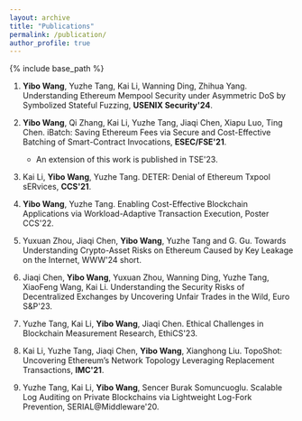 ```yaml
---
layout: archive
title: "Publications"
permalink: /publication/
author_profile: true
---
```


{% include base_path %}

1. **Yibo Wang**, Yuzhe Tang, Kai Li, Wanning Ding, Zhihua Yang. Understanding Ethereum Mempool Security under Asymmetric DoS by Symbolized Stateful Fuzzing, **USENIX Security'24**.

2. **Yibo Wang**, Qi Zhang, Kai Li, Yuzhe Tang, Jiaqi Chen, Xiapu Luo, Ting Chen. iBatch: Saving Ethereum Fees via Secure and Cost-Effective Batching of Smart-Contract Invocations, **ESEC/FSE'21**. 

    - An extension of this work is published in TSE'23.

3. Kai Li, **Yibo Wang**, Yuzhe Tang. DETER: Denial of Ethereum Txpool sERvices, **CCS'21**.

4. **Yibo Wang**, Yuzhe Tang. Enabling Cost-Effective Blockchain Applications via Workload-Adaptive Transaction Execution, Poster CCS'22. 

5. Yuxuan Zhou, Jiaqi Chen, **Yibo Wang**, Yuzhe Tang and G. Gu. Towards Understanding Crypto-Asset Risks on Ethereum Caused by Key Leakage on the Internet, WWW'24 short.

6. Jiaqi Chen, **Yibo Wang**, Yuxuan Zhou, Wanning Ding, Yuzhe Tang, XiaoFeng Wang, Kai Li. Understanding the Security Risks of Decentralized Exchanges by Uncovering Unfair Trades in the Wild, Euro S&P'23.

7. Yuzhe Tang, Kai Li, **Yibo Wang**, Jiaqi Chen. Ethical Challenges in Blockchain Measurement Research, EthiCS'23.

8. Kai Li, Yuzhe Tang, Jiaqi Chen, **Yibo Wang**, Xianghong Liu. TopoShot: Uncovering Ethereum’s Network Topology Leveraging Replacement Transactions, **IMC'21**.

9. Yuzhe Tang, Kai Li, **Yibo Wang**, Sencer Burak Somuncuoglu. Scalable Log Auditing on Private Blockchains via Lightweight Log-Fork Prevention, SERIAL@Middleware'20.
